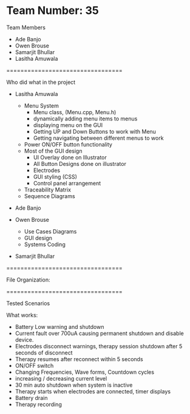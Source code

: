 Team Number: 35 
=================================

Team Members
 - Ade Banjo
 - Owen Brouse
 - Samarjit Bhullar
 - Lasitha Amuwala

=================================

Who did what in the project
 - Lasitha Amuwala
    - Menu System
      - Menu class, (Menu.cpp, Menu.h)
      - dynamically adding menu items to menus
      - displaying menu on the GUI
      - Getting UP and Down Buttons to work with Menu
      - Getting navigating between different menus to work
    - Power ON/OFF button functionality
    - Most of the GUI design
      - UI Overlay done on Illustrator
      - All Button Designs done on illustrator
      - Electrodes
      - GUI styling (CSS)
      - Control panel arrangement
    - Traceability Matrix
    - Sequence Diagrams

 - Ade Banjo

 - Owen Brouse
   - Use Cases Diagrams
   - GUI design
   - Systems Coding

 - Samarjit Bhullar

=================================

File Organization:

=================================

Tested Scenarios 

What works:
- Battery Low warning and shutdown
- Current fault over 700uA causing permanent shutdown and disable device.
- Electrodes disconnect warnings, therapy session shutdown after 5 seconds of disconnect
- Therapy resumes after reconnect within 5 seconds
- ON/OFF switch
- Changing Frequencies, Wave forms, Countdown cycles
- increasing / decreasing current level
- 30 min auto shutdown when system is inactive
- Therapy starts when electrodes are connected, timer displays
- Battery drain
- Therapy recording
